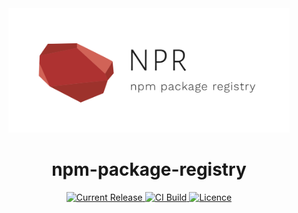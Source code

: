 <div align="center">
  <img width="450" src="./logo.png"> 

  <h1>npm-package-registry</h1>

  <a href="https://hub.docker.com/r/emeralt/npm-package-registry/tags">
    <img src="https://img.shields.io/github/release/emeralt/npm-package-registry.svg" alt="Current Release" />
  </a>
  <a href="https://hub.docker.com/r/emeralt/npm-package-registry/builds">
    <img src="https://img.shields.io/docker/cloud/build/emeralt/npm-package-registry.svg" alt="CI Build">
  </a>
  <a href="https://github.com/emeralt/npm-package-registry/blob/master/license">
    <img src="https://img.shields.io/github/license/emeralt/npm-package-registry.svg" alt="Licence">
  </a>
</div>
